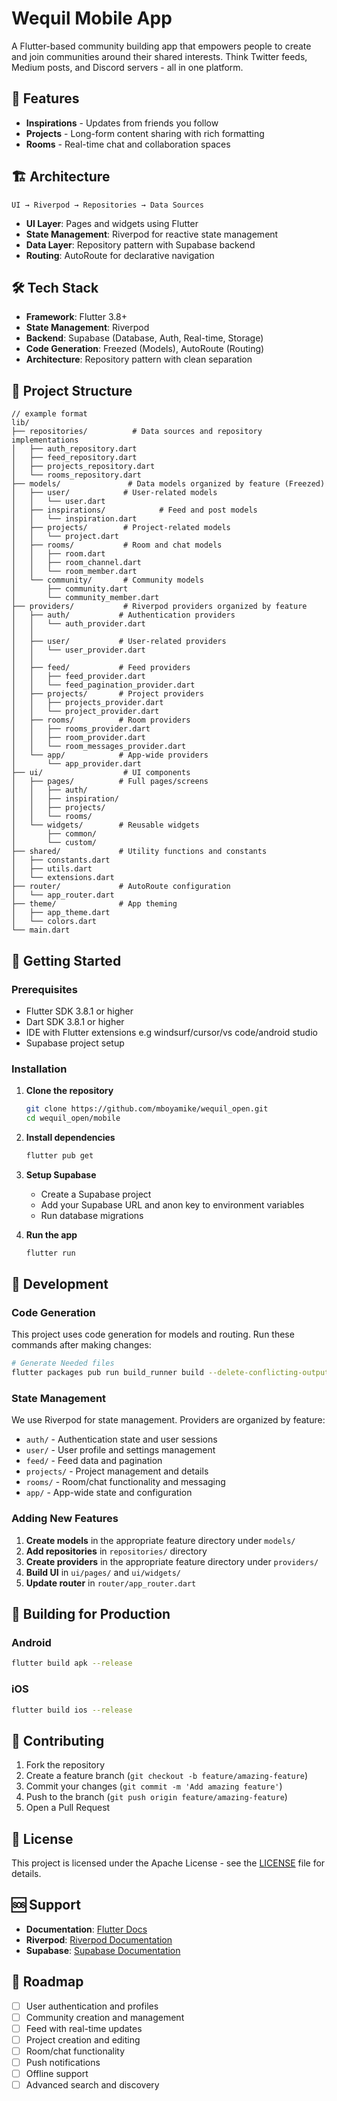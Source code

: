 # Wequil Mobile App

A Flutter-based community building app that empowers people to create and join communities around their shared interests. Think Twitter feeds, Medium posts, and Discord servers - all in one platform.

## 🚀 Features

- **Inspirations** - Updates from friends you follow
- **Projects** - Long-form content sharing with rich formatting
- **Rooms** - Real-time chat and collaboration spaces

## 🏗️ Architecture

```
UI → Riverpod → Repositories → Data Sources
```

- **UI Layer**: Pages and widgets using Flutter
- **State Management**: Riverpod for reactive state management
- **Data Layer**: Repository pattern with Supabase backend
- **Routing**: AutoRoute for declarative navigation

## 🛠️ Tech Stack

- **Framework**: Flutter 3.8+
- **State Management**: Riverpod
- **Backend**: Supabase (Database, Auth, Real-time, Storage)
- **Code Generation**: Freezed (Models), AutoRoute (Routing)
- **Architecture**: Repository pattern with clean separation

## 📁 Project Structure

```
// example format
lib/
├── repositories/          # Data sources and repository implementations
│   ├── auth_repository.dart
│   ├── feed_repository.dart
│   ├── projects_repository.dart
│   └── rooms_repository.dart
├── models/               # Data models organized by feature (Freezed)
│   ├── user/            # User-related models
│   │   └── user.dart
│   ├── inspirations/            # Feed and post models
│   │   └── inspiration.dart
│   ├── projects/        # Project-related models
│   │   └── project.dart
│   ├── rooms/           # Room and chat models
│   │   ├── room.dart
│   │   ├── room_channel.dart
│   │   └── room_member.dart
│   └── community/       # Community models
│       ├── community.dart
│       └── community_member.dart
├── providers/           # Riverpod providers organized by feature
│   ├── auth/           # Authentication providers
│   │   └── auth_provider.dart
│   │   
│   ├── user/           # User-related providers
│   │   └── user_provider.dart
│   │   
│   ├── feed/           # Feed providers
│   │   ├── feed_provider.dart
│   │   └── feed_pagination_provider.dart
│   ├── projects/       # Project providers
│   │   ├── projects_provider.dart
│   │   └── project_provider.dart
│   ├── rooms/          # Room providers
│   │   ├── rooms_provider.dart
│   │   ├── room_provider.dart
│   │   └── room_messages_provider.dart
│   └── app/            # App-wide providers
│       └── app_provider.dart
├── ui/                  # UI components
│   ├── pages/          # Full pages/screens
│   │   ├── auth/
│   │   ├── inspiration/
│   │   ├── projects/
│   │   └── rooms/
│   └── widgets/        # Reusable widgets
│       ├── common/
│       └── custom/
├── shared/             # Utility functions and constants
│   ├── constants.dart
│   ├── utils.dart
│   └── extensions.dart
├── router/             # AutoRoute configuration
│   └── app_router.dart
├── theme/              # App theming
│   ├── app_theme.dart
│   └── colors.dart
└── main.dart
```

## 🚀 Getting Started

### Prerequisites

- Flutter SDK 3.8.1 or higher
- Dart SDK 3.8.1 or higher
- IDE with Flutter extensions e.g windsurf/cursor/vs code/android studio
- Supabase project setup

### Installation

1. **Clone the repository**
   ```bash
   git clone https://github.com/mboyamike/wequil_open.git
   cd wequil_open/mobile
   ```

2. **Install dependencies**
   ```bash
   flutter pub get
   ```

3. **Setup Supabase**
   - Create a Supabase project
   - Add your Supabase URL and anon key to environment variables
   - Run database migrations

4. **Run the app**
   ```bash
   flutter run
   ```

## 🔧 Development

### Code Generation

This project uses code generation for models and routing. Run these commands after making changes:

```bash
# Generate Needed files
flutter packages pub run build_runner build --delete-conflicting-outputs
```

### State Management

We use Riverpod for state management. Providers are organized by feature:

- `auth/` - Authentication state and user sessions
- `user/` - User profile and settings management
- `feed/` - Feed data and pagination
- `projects/` - Project management and details
- `rooms/` - Room/chat functionality and messaging
- `app/` - App-wide state and configuration

### Adding New Features

1. **Create models** in the appropriate feature directory under `models/`
2. **Add repositories** in `repositories/` directory
3. **Create providers** in the appropriate feature directory under `providers/`
4. **Build UI** in `ui/pages/` and `ui/widgets/`
5. **Update router** in `router/app_router.dart`

## 📱 Building for Production

### Android
```bash
flutter build apk --release
```

### iOS
```bash
flutter build ios --release
```

## 🤝 Contributing

1. Fork the repository
2. Create a feature branch (`git checkout -b feature/amazing-feature`)
3. Commit your changes (`git commit -m 'Add amazing feature'`)
4. Push to the branch (`git push origin feature/amazing-feature`)
5. Open a Pull Request

## 📄 License

This project is licensed under the Apache License - see the [LICENSE](../LICENSE) file for details.

## 🆘 Support

- **Documentation**: [Flutter Docs](https://docs.flutter.dev/)
- **Riverpod**: [Riverpod Documentation](https://riverpod.dev/)
- **Supabase**: [Supabase Documentation](https://supabase.com/docs)

## 🔮 Roadmap

- [ ] User authentication and profiles
- [ ] Community creation and management
- [ ] Feed with real-time updates
- [ ] Project creation and editing
- [ ] Room/chat functionality
- [ ] Push notifications
- [ ] Offline support
- [ ] Advanced search and discovery
